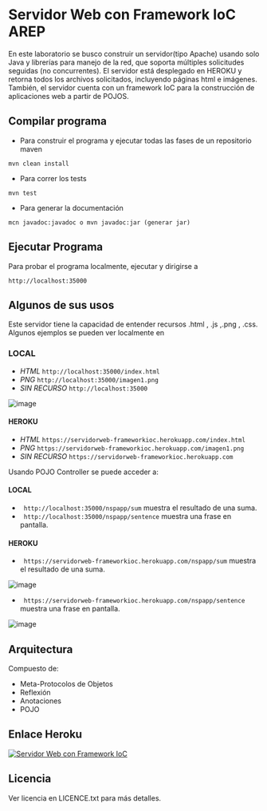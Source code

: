 # Servidor Web con Framework IoC AREP 

En este laboratorio se busco construir un servidor(tipo Apache) usando solo Java y librerías para manejo de la red, que soporta múltiples solicitudes seguidas (no concurrentes). El servidor está desplegado en HEROKU y retorna todos los archivos solicitados, incluyendo páginas html e imágenes. También, el servidor cuenta con un framework IoC para la construcción de aplicaciones web a partir de POJOS.




## Compilar programa
- Para construir el programa y ejecutar todas las fases de un repositorio maven
```
mvn clean install
``` 
- Para correr los tests
```
mvn test
```
- Para generar la documentación
```
mcn javadoc:javadoc o mvn javadoc:jar (generar jar)
```

## Ejecutar Programa
Para probar el programa localmente, ejecutar y dirigirse a
```
http://localhost:35000
```

## Algunos de sus usos

Este servidor tiene la capacidad de entender recursos .html , .js ,.png , .css. Algunos ejemplos se pueden ver localmente en 
### LOCAL

* *HTML* ``` http://localhost:35000/index.html ```
* *PNG* ``` http://localhost:35000/imagen1.png ```
* *SIN RECURSO* ``` http://localhost:35000 ```

![image](https://user-images.githubusercontent.com/59893804/135002507-77aa13de-a22c-44b7-90a6-defda60ef058.png)


#### HEROKU

* *HTML* ``` https://servidorweb-frameworkioc.herokuapp.com/index.html ```
* *PNG* ``` https://servidorweb-frameworkioc.herokuapp.com/imagen1.png ```
* *SIN RECURSO* ``` https://servidorweb-frameworkioc.herokuapp.com ```

Usando POJO Controller se puede acceder a:

#### LOCAL

* ``` http://localhost:35000/nspapp/sum``` muestra el resultado de una suma.
* ``` http://localhost:35000/nspapp/sentence``` muestra una frase en pantalla.

#### HEROKU 

* ``` https://servidorweb-frameworkioc.herokuapp.com/nspapp/sum``` muestra el resultado de una suma.

![image](https://user-images.githubusercontent.com/59893804/135002440-60e2c11d-2130-4666-9da0-ba72b916b0b9.png)

* ``` https://servidorweb-frameworkioc.herokuapp.com/nspapp/sentence``` muestra una frase en pantalla.

![image](https://user-images.githubusercontent.com/59893804/135002394-57f290fe-dc28-4acc-bdf0-6901f373d7e8.png)


## Arquitectura 
Compuesto de:

* Meta-Protocolos de Objetos
* Reflexión
* Anotaciones
* POJO

## Enlace Heroku
[![Servidor Web con Framework IoC ](https://www.herokucdn.com/deploy/button.png)](https://servidorweb-frameworkioc.herokuapp.com/index.html)

## Licencia
Ver licencia en LICENCE.txt para más detalles.